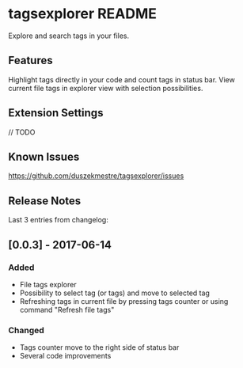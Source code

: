 # tagsexplorer README

Explore and search tags in your files.

## Features

Highlight tags directly in your code and count tags in status bar.
View current file tags in explorer view with selection possibilities.

## Extension Settings

// TODO

## Known Issues

https://github.com/duszekmestre/tagsexplorer/issues

## Release Notes

Last 3 entries from changelog:

## [0.0.3] - 2017-06-14
### Added
- File tags explorer
- Possibility to select tag (or tags) and move to selected tag
- Refreshing tags in current file by pressing tags counter or using command "Refresh file tags"

### Changed
- Tags counter move to the right side of status bar
- Several code improvements